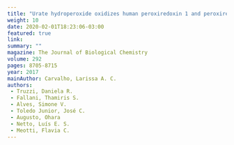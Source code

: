 ```yaml
---
title: "Urate hydroperoxide oxidizes human peroxiredoxin 1 and peroxiredoxin 2"
weight: 10
date: 2020-02-01T18:23:06-03:00
featured: true
link:
summary: ""
magazine: The Journal of Biological Chemistry
volume: 292
pages: 8705-8715
year: 2017
mainAuthor: Carvalho, Larissa A. C.
authors: 
 - Truzzi, Daniela R.
 - Fallani, Thamiris S.
 - Alves, Simone V.
 - Toledo Junior, José C.
 - Augusto, Ohara
 - Netto, Luís E. S.
 - Meotti, Flavia C.
---
```

